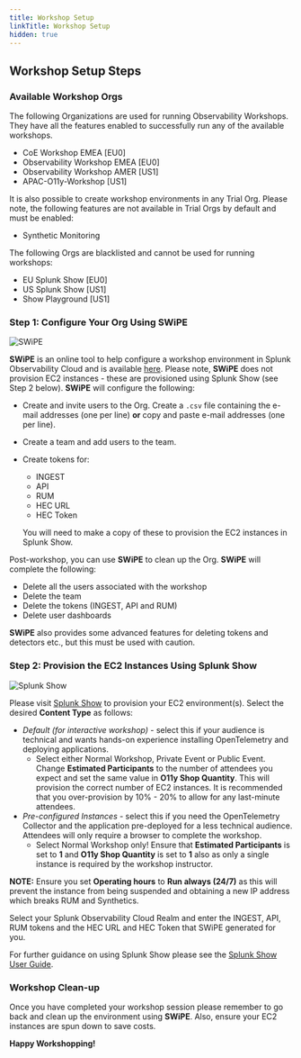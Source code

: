 ```yaml
---
title: Workshop Setup
linkTitle: Workshop Setup
hidden: true
---
```


## Workshop Setup Steps

### Available Workshop Orgs

The following Organizations are used for running Observability Workshops. They have all the features enabled to successfully run any of the available workshops.

- CoE Workshop EMEA [EU0]
- Observability Workshop EMEA [EU0]
- Observability Workshop AMER [US1]
- APAC-O11y-Workshop [US1]

It is also possible to create workshop environments in any Trial Org. Please note, the following features are not available in Trial Orgs by default and must be enabled:

- Synthetic Monitoring

The following Orgs are blacklisted and cannot be used for running workshops:

- EU Splunk Show [EU0]
- US Splunk Show [US1]
- Show Playground [US1]

### Step 1: Configure Your Org Using SWiPE

![SWiPE](../images/swipe.png)

**SWiPE** is an online tool to help configure a workshop environment in Splunk Observability Cloud and is available [here](https://swipe.splunk.show). Please note, **SWiPE** does not provision EC2 instances - these are provisioned using Splunk Show (see Step 2 below). **SWiPE** will configure the following:

- Create and invite users to the Org. Create a `.csv` file containing the e-mail addresses (one per line) **or** copy and paste e-mail addresses (one per line).
- Create a team and add users to the team.
- Create tokens for:
  - INGEST
  - API
  - RUM
  - HEC URL
  - HEC Token

  You will need to make a copy of these to provision the EC2 instances in Splunk Show.

Post-workshop, you can use **SWiPE** to clean up the Org. **SWiPE** will complete the following:

- Delete all the users associated with the workshop
- Delete the team
- Delete the tokens (INGEST, API and RUM)
- Delete user dashboards

**SWiPE** also provides some advanced features for deleting tokens and detectors etc., but this must be used with caution.

### Step 2: Provision the EC2 Instances Using Splunk Show

![Splunk Show](../images/splunk-show.png)

Please visit [Splunk Show](https://show.splunk.com/template/262/?type=workshop) to provision your EC2 environment(s). Select the desired **Content Type** as follows:

- _Default (for interactive workshop)_ - select this if your audience is technical and wants hands-on experience installing OpenTelemetry and deploying applications.
  - Select either Normal Workshop, Private Event or Public Event. Change **Estimated Participants** to the number of attendees you expect and set the same value in **O11y Shop Quantity**. This will provision the correct number of EC2 instances. It is recommended that you over-provision by 10% - 20% to allow for any last-minute attendees.
- _Pre-configured Instances_ - select this if you need the OpenTelemetry Collector and the application pre-deployed for a less technical audience. Attendees will only require a browser to complete the workshop.
  - Select Normal Workshop only! Ensure that **Estimated Participants** is set to **1** and **O11y Shop Quantity** is set to **1** also as only a single instance is required by the workshop instructor.

**NOTE:** Ensure you set **Operating hours** to **Run always (24/7)** as this will prevent the instance from being suspended and obtaining a new IP address which breaks RUM and Synthetics.

Select your Splunk Observability Cloud Realm and enter the INGEST, API, RUM tokens and the HEC URL and HEC Token that SWiPE generated for you.

For further guidance on using Splunk Show please see the [Splunk Show User Guide](http://go/show/user-guide).

### Workshop Clean-up

Once you have completed your workshop session please remember to go back and clean up the environment using **SWiPE**. Also, ensure your EC2 instances are spun down to save costs.

**Happy Workshopping!**

